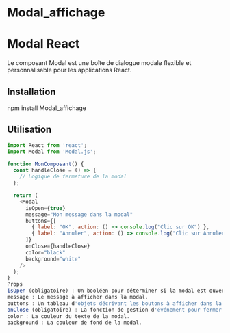 # Modal_affichage
# Modal React

Le composant Modal est une boîte de dialogue modale flexible et personnalisable pour les applications React.

## Installation

npm install Modal_affichage


## Utilisation

```javascript
import React from 'react';
import Modal from 'Modal.js';

function MonComposant() {
  const handleClose = () => {
    // Logique de fermeture de la modal
  };

  return (
    <Modal
      isOpen={true}
      message="Mon message dans la modal"
      buttons={[
        { label: "OK", action: () => console.log("Clic sur OK") },
        { label: "Annuler", action: () => console.log("Clic sur Annuler") }
      ]}
      onClose={handleClose}
      color="black"
      background="white"
    />
  );
}
Props
isOpen (obligatoire) : Un booléen pour déterminer si la modal est ouverte ou fermée.
message : Le message à afficher dans la modal.
buttons : Un tableau d'objets décrivant les boutons à afficher dans la modal. Chaque objet doit avoir une propriété label pour le texte du bouton et une propriété action pour la fonction à exécuter lors du clic sur le bouton.
onClose (obligatoire) : La fonction de gestion d'événement pour fermer la modal.
color : La couleur du texte de la modal.
background : La couleur de fond de la modal.

